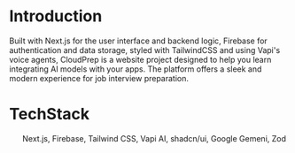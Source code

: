 
# Introduction

Built with Next.js for the user interface and backend logic, Firebase for authentication and data storage, styled with TailwindCSS and using Vapi's voice agents, CloudPrep is a website project designed to help you learn integrating AI models with your apps. The platform offers a sleek and modern experience for job interview preparation. 

# TechStack
<ul>
Next.js,
Firebase,
Tailwind CSS,
Vapi AI,
shadcn/ui,
Google Gemeni,
Zod


  
</ul>
